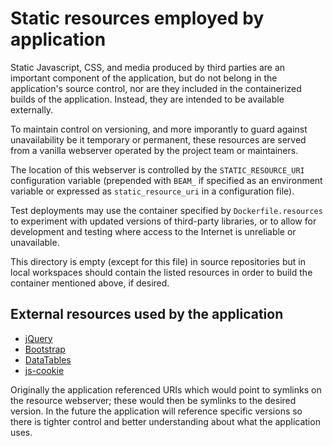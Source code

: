 # Static resources employed by application

Static Javascript, CSS, and media produced by third parties are an important
component of the application, but do not belong in the application's source
control, nor are they included in the containerized builds of the application.
Instead, they are intended to be available externally.

To maintain control on versioning, and more imporantly to guard against
unavailability be it temporary or permanent, these resources are served from a
vanilla webserver operated by the project team or maintainers.

The location of this webserver is controlled by the `STATIC_RESOURCE_URI`
configuration variable (prepended with `BEAM_` if specified as an environment
variable or expressed as `static_resource_uri` in a configuration file).

Test deployments may use the container specified by `Dockerfile.resources` to
experiment with updated versions of third-party libraries, or to allow for
development and testing where access to the Internet is unreliable or
unavailable.

This directory is empty (except for this file) in source repositories but in
local workspaces should contain the listed resources in order to build the
container mentioned above, if desired.

## External resources used by the application

* [jQuery](https://jquery.com/)
* [Bootstrap](https://getbootstrap.com/)
* [DataTables](https://www.datatables.net/)
* [js-cookie](https://github.com/js-cookie/js-cookie)

Originally the application referenced URIs which would point to symlinks on
the resource webserver; these would then be symlinks to the desired version.
In the future the application will reference specific versions so there is
tighter control and better understanding about what the application uses.
